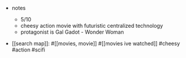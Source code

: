   * notes
    * 5/10
    * cheesy action movie with futuristic centralized technology
    * protagonist is Gal Gadot - Wonder Woman

  * [[search map]]: #[[movies, movie]] #[[movies ive watched]] #cheesy #action #scifi
